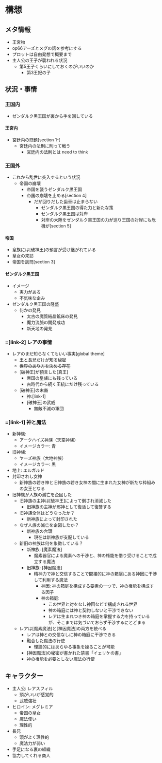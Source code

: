 # 構想
## メタ情報
- 王宮物
- op66アーズとメグの話を参考にする
- プロットは自由発想で概要まで
- 主人公の王子が襲われる状況
  - 第5王子くらいにしておくのがいいのか
    - 第3王妃の子

## 状況・事情
### 王国内
- ゼンダルク黒王国が裏から手を回している

#### 王宮内
- 宮廷内の問題[section 1-]
  - 宮廷内の法則に則って戦う
    - 宮廷内の法則とは need to think

### 王国外
- これから乱世に突入するという状況
  - 帝国の崩壊
    - 帝国を襲うゼンダルク黒王国
    - 帝国の崩壊を止める[section 4]
      - だが回りだした歯車は止まらない
        - ゼンダルク黒王国の得た力と新たな策
        - ゼンダルク黒王国は対岸
        - 対岸の大陸をゼンダルク黒王国の力が巡り王国の対岸にも危機が[section 5]

#### 帝国
- 皇族には[破神王]の預言が受け継がれている
- 皇女の来訪
- 帝国を訪問[section 3]

#### ゼンダルク黒王国
- イメージ
  - 実力がある
  - 不気味な企み
- ゼンダルク黒王国の隆盛
  - 何かの発見
    - 太古の魔質結晶鉱床の発見
    - 魔力流脈の開発成功
    - 新天地の発見

### =[link-2] レアの事情
- レアのまだ知らなくてもいい事実[global theme]
  - 王と長兄だけが知る秘密
  - ~~世界のあり方を決める存在~~
  - [破神王]が預言した[真王]
    - 帝国の皇族にも残っている
    - 古時代から続く王統にだけ残っている
  - [破神王]の末裔
    - 神:[link-1]
    - [破神王]の武威
      - 無敵不滅の軍団

### =[link-1] 神と魔法
- 新神族:
  - アークハイズ神族（天空神族）
  - イメージカラー: 青
- 旧神族:
  - ヤーズ神族（大地神族）
  - イメージカラー: 黒
- 地上: エルガルド
- 封印されし女神
  - 新神族の若き神と旧神族の若き女神の間に生まれた女神が新たな枠組みの女王となる
- 旧神族が人族の滅亡を企図した
  - 旧神族の主神は[破神王]によって倒され消滅した
    - 旧神族の主神が邪神として復活して復讐する
  - 旧神族全体はどうなったか？
    - 新神族によって封印された
  - なぜ人族の滅亡を企図したか？
    - 新神族の台頭
      - 現在は新神族が支配している
  - 新旧の神族は何を象徴している？
    - 新神族: [魔素魔法]
      - 魔素器官による魔素への干渉と、神の権能を借り受けることで成立する魔法
    - 旧神族: [神因魔法]
      - 精神力で神と交信することで間接的に神の箱庭にある神因に干渉して利用する魔法
        - 神因: 神の箱庭を構成する要素の一つで、神の権能を構成する因子
        - 神の箱庭:
          - この世界と対をなし神因などで構成される世界
          - 神の箱庭には神と契約しないと干渉できない
          - レアは生まれつき神の箱庭を掌握する力を持っているが、そこまでは気づいておらず干渉するにとどまる
  - レアは[魔素魔法]と[神因魔法]の両方を統べる
    - レアは神との交信なしに神の箱庭に干渉できる
    - 融合した魔法の行使
      - 理論的にはあらゆる事象を操ることが可能
    - [神因魔法]の秘密が書かれた禁書「イェリケの書」
    - 神の権能を必要としない魔法の行使

## キャラクター
- 主人公: レアスフィル
  - 頭がいいが感覚的
  - 武威強壮
- ヒロイン: メグレミア
  - 帝国の皇女
  - 魔法使い
  - 理性的
- 長兄
  - 頭がよく理性的
  - 魔法力が弱い
- 手足になる裏の組織
- 協力してくれる商人
